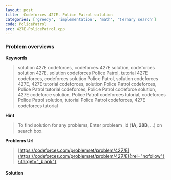 ```yaml
---
layout: post
title:  Codeforces 427E. Police Patrol solution
categories: ['greedy', 'implementation', 'math', 'ternary search']
code: PolicePatrol
src: 427E-PolicePatrol.cpp
---
```

### **Problem overviews**

**Keywords**
> solution 427E codeforces, codeforces 427E solution, codeforces solution 427E, solution codeforces Police Patrol, tutorial 427E codeforces, codeforces solution Police Patrol, solution codeforces 427E, 427E tutorial codeforces, solution Police Patrol codeforces, Police Patrol tutorial codeforces, Police Patrol codeforce solution, 427E codeforce solution, Police Patrol codeforces tutorial, codeforces Police Patrol solution, tutorial Police Patrol codeforces, 427E codeforces tutorial

**Hint**
> To find solution for any problems, Enter probleam_id (**1A, 28B**, ...) on search box. 

**Problems Url**
> [https://codeforces.com/problemset/problem/427/E](https://codeforces.com/problemset/problem/427/E){:rel="nofollow"}{:target="_blank"}

#### **Solution**



